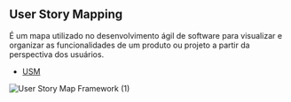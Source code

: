 ## User Story Mapping
É um mapa utilizado no desenvolvimento ágil de software para visualizar e organizar as funcionalidades de um produto ou projeto a partir da perspectiva dos usuários.

- [USM](https://miro.com/app/board/uXjVM5OkKuk=/?share_link_id=714115874456)


![User Story Map Framework (1)](https://github.com/mdsreq-fga-unb/2023.1-SOSOptica/assets/90392277/ff97cd40-f3eb-4e54-a435-5538dd13f6c8)
